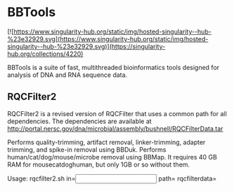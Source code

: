 # BBTools
[![https://www.singularity-hub.org/static/img/hosted-singularity--hub-%23e32929.svg](https://www.singularity-hub.org/static/img/hosted-singularity--hub-%23e32929.svg)](https://singularity-hub.org/collections/4220)

BBTools is a suite of fast, multithreaded bioinformatics tools designed for analysis of DNA and RNA sequence data.

## RQCFilter2
RQCFilter2 is a revised version of RQCFilter that uses a common path for all dependencies.
The dependencies are available at http://portal.nersc.gov/dna/microbial/assembly/bushnell/RQCFilterData.tar

Performs quality-trimming, artifact removal, linker-trimming, adapter trimming, and spike-in removal using BBDuk.
Performs human/cat/dog/mouse/microbe removal using BBMap.
It requires 40 GB RAM for mousecatdoghuman, but only 1GB or so without them.

Usage:  rqcfilter2.sh in=<input file> path=<output directory> rqcfilterdata=<path to RQCFilterData directory>

